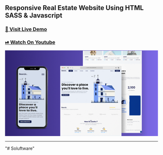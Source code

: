 ## Responsive Real Estate Website Using HTML SASS & Javascript

### [🔗 Visit Live Demo](https://cods-besnik.netlify.app/)

### [⏯ Watch On Youtube](https://youtu.be/pp1TFz7z_1k)


![thumbnail](thumbnail.png)

----------
"# Soluftware" 
